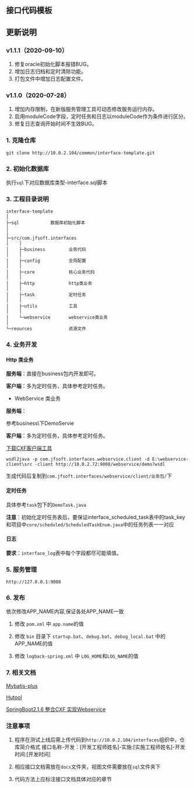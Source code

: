 ## 接口代码模板

## 更新说明

### v1.1.1（2020-09-10）

1. 修复oracle初始化脚本报错BUG。
2. 增加日志归档和定时清除功能。
3. 打包文件中增加日志配置文件。

### v1.1.0（2020-07-28）

1. 增加内存限制，在新版服务管理工具可动态修改服务运行内存。
2. 启用moduleCode字段，定时任务和日志以moduleCode作为条件进行区分。
3. 修复日志查询开始时间不生效BUG。

### 1. 克隆仓库
```shell script
git clone http://10.0.2.104/common/interface-template.git
```

### 2. 初始化数据库

执行`sql`下对应数据库类型-interface.sql脚本

### 3. 工程目录说明
```
interface-template
│
├─sql            数据库初始化脚本
│
│ 
├─src/com.jfsoft.interfaces
│    │ 
│    ├─business         业务代码
│    │ 
│    ├─config           全局配置
│    │ 
│    ├─core             核心业务代码
│    │ 
│    ├─http             http类业务
│    │ 
│    ├─task             定时任务
│    │ 
│    ├─utils            工具
│    │ 
│    └─webservice       webservice类业务
│   
└─reources              资源文件
```

### 4. 业务开发

#### Http 类业务

**服务端**：直接在business包内开发即可。

**客户端**：多为定时任务，具体参考定时任务。

- WebService 类业务

**服务端**：

参考business\下DemoServie


**客户端**：多为定时任务，具体参考定时任务。

[下载CXF客户端工具](http://10.0.2.200:9527/help/static//20200402/apache-cxf-3.2.12.zip)
```
wsdl2java -p com.jfsoft.interfaces.webservice.client -d E:\webservice-client\src -client http://10.0.2.72:9008/webservice/demo?wsdl
```

生成代码后复制到`com.jfsoft.interfaces/webservice/client/业务包/`下

#### 定时任务

具体参考`task`包下的`DemoTask.java`

**注意**：初始化定时任务表后，要保证interface_scheduled_task表中的task_key和项目中`core/scheduled/ScheduledTaskEnum.java`中的任务列表一一对应

#### 日志

**要求**：`interface_log`表中每个字段都尽可能填值。

### 5. 服务管理

```shell script
http://127.0.0.1:9008
```

### 6. 发布
依次修改APP_NAME内容,保证各处APP_NAME一致

1. 修改 `pom.xml` 中 `app.name`的值

2. 修改 `bin` 目录下 `startup.bat`、`debug.bat`、`debug_local.bat` 中的APP_NAME的值

3. 修改 `logback-spring.xml` 中 `LOG_HOME`和`LOG_NAME`的值



### 7. 相关文档

[Mybatis-plus](https://mp.baomidou.com/)

[Hutool](https://hutool.cn/docs/#/)

[SpringBoot2.1.6 整合CXF 实现Webservice](https://blog.csdn.net/Lan_Xuan/article/details/94061194)


### 注意事项

1. 程序在测试上线后需上传代码到`http://10.0.2.104/interfaces`组织中，仓库简介格式 接口名称-开发：[开发工程师姓名]-实施:[实施工程师姓名]-开发时间:[开发时间]

2. 相应接口文档需放在`docs`文件夹，视图文件需要放在`sql`文件夹下

3. 代码方法上应标注接口文档具体对应的章节
